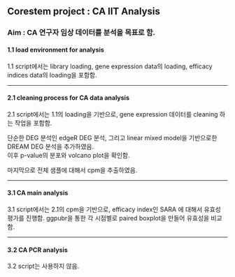## Corestem project : CA IIT Analysis
### Aim : CA 연구자 임상 데이터를 분석을 목표로 함.
#### 1.1 load environment for analysis   
1.1 script에서는 library loading, gene expression data의 loading, efficacy indices data의 loading을 포함함.  

------------

#### 2.1 cleaning process for CA data analysis
2.1 script에서는 1.1의 loading을 기반으로, gene expression 데이터를 cleaning 하는 작업을 포함함.  
  
단순한 DEG 분석인 edgeR DEG 분석, 그리고 linear mixed model을 기반으로한 DREAM DEG 분석을 추가하였음.     
이후 p-value의 분포와 volcano plot을 확인함.

마지막으로 전체 샘플에 대해서 cpm을 추출하였음.  

------------

#### 3.1 CA main analysis
3.1 script에서는 2.1의 cpm을 기반으로, efficacy index인 SARA 에 대해서 유효성 평가를 진행함.
ggpubr을 통한 각 시점별로 paired boxplot을 만들어 유효성을 비교함.   

------------

#### 3.2 CA PCR analysis
3.2 script는 사용하지 않음.

